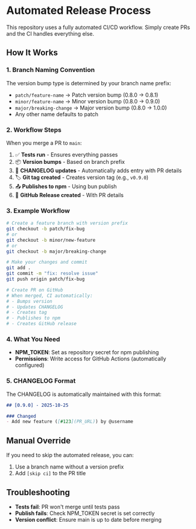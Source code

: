 # Automated Release Process

This repository uses a fully automated CI/CD workflow. Simply create PRs and the CI handles everything else.

## How It Works

### 1. Branch Naming Convention

The version bump type is determined by your branch name prefix:

- `patch/feature-name` → Patch version bump (0.8.0 → 0.8.1)
- `minor/feature-name` → Minor version bump (0.8.0 → 0.9.0)
- `major/breaking-change` → Major version bump (0.8.0 → 1.0.0)
- Any other name defaults to patch

### 2. Workflow Steps

When you merge a PR to `main`:

1. ✅ **Tests run** - Ensures everything passes
2. 📦 **Version bumps** - Based on branch prefix
3. 📝 **CHANGELOG updates** - Automatically adds entry with PR details
4. 🏷️ **Git tag created** - Creates version tag (e.g., `v0.9.0`)
5. 📤 **Publishes to npm** - Using bun publish
6. 🎉 **GitHub Release created** - With PR details

### 3. Example Workflow

```bash
# Create a feature branch with version prefix
git checkout -b patch/fix-bug
# or
git checkout -b minor/new-feature
# or
git checkout -b major/breaking-change

# Make your changes and commit
git add .
git commit -m "fix: resolve issue"
git push origin patch/fix-bug

# Create PR on GitHub
# When merged, CI automatically:
# - Bumps version
# - Updates CHANGELOG
# - Creates tag
# - Publishes to npm
# - Creates GitHub release
```

### 4. What You Need

- **NPM_TOKEN**: Set as repository secret for npm publishing
- **Permissions**: Write access for GitHub Actions (automatically configured)

### 5. CHANGELOG Format

The CHANGELOG is automatically maintained with this format:

```markdown
## [0.9.0] - 2025-10-25

### Changed
- Add new feature ([#123](PR_URL)) by @username
```

## Manual Override

If you need to skip the automated release, you can:
1. Use a branch name without a version prefix
2. Add `[skip ci]` to the PR title

## Troubleshooting

- **Tests fail**: PR won't merge until tests pass
- **Publish fails**: Check NPM_TOKEN secret is set correctly
- **Version conflict**: Ensure main is up to date before merging
